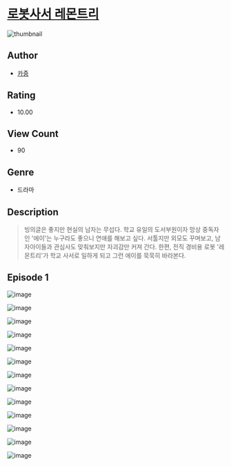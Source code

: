 # [로봇사서 레몬트리](https://comic.naver.com/challenge/list?titleId=810955)
![thumbnail](https://image-comic.pstatic.net/user_contents_data/challenge_comic/2023/05/25/353579/upload_3919313896537667124_480x623.jpeg)

## Author
- [카중](https://comic.naver.com/artistTitle?id=353579)

## Rating
- 10.00

## View Count
- 90

## Genre
- 드라마

## Description
> 빙의글은 좋지만 현실의 남자는 무섭다. 학교 유일의 도서부원이자 망상 중독자인 '에이'는 누구라도 좋으니 연애를 해보고 싶다. 서툴지만 외모도 꾸며보고, 남자아이들과 관심사도 맞춰보지만 자괴감만 커져 간다. 한편, 전직 경비용 로봇 '레몬트리'가 학교 사서로 일하게 되고 그런 에이를 묵묵히 바라본다.


## Episode 1
![image](https://image-comic.pstatic.net/user_contents_data/challenge_comic/2023/05/25/353579/upload_7306027585222293297.jpeg)

![image](https://image-comic.pstatic.net/user_contents_data/challenge_comic/2023/05/25/353579/upload_7220173327885755698.jpeg)

![image](https://image-comic.pstatic.net/user_contents_data/challenge_comic/2023/05/25/353579/upload_3846418440327344185.jpeg)

![image](https://image-comic.pstatic.net/user_contents_data/challenge_comic/2023/05/25/353579/upload_7004048924988236133.jpeg)

![image](https://image-comic.pstatic.net/user_contents_data/challenge_comic/2023/05/25/353579/upload_3905575469455651897.jpeg)

![image](https://image-comic.pstatic.net/user_contents_data/challenge_comic/2023/05/25/353579/upload_3990812024558871862.jpeg)

![image](https://image-comic.pstatic.net/user_contents_data/challenge_comic/2023/05/25/353579/upload_3689404885573579620.jpeg)

![image](https://image-comic.pstatic.net/user_contents_data/challenge_comic/2023/05/25/353579/upload_7291666675642032432.jpeg)

![image](https://image-comic.pstatic.net/user_contents_data/challenge_comic/2023/05/25/353579/upload_7149011647598246241.jpeg)

![image](https://image-comic.pstatic.net/user_contents_data/challenge_comic/2023/05/25/353579/upload_3631082605557933368.jpeg)

![image](https://image-comic.pstatic.net/user_contents_data/challenge_comic/2023/05/25/353579/upload_7016948386057446758.jpeg)

![image](https://image-comic.pstatic.net/user_contents_data/challenge_comic/2023/05/25/353579/upload_3846747211433010740.jpeg)

![image](https://image-comic.pstatic.net/user_contents_data/challenge_comic/2023/05/25/353579/upload_3559592347353703221.jpeg)
